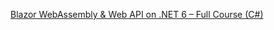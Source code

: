 [Blazor WebAssembly & Web API on .NET 6 – Full Course (C#)](https://www.youtube.com/watch?v=sHuuo9L3e5c)
